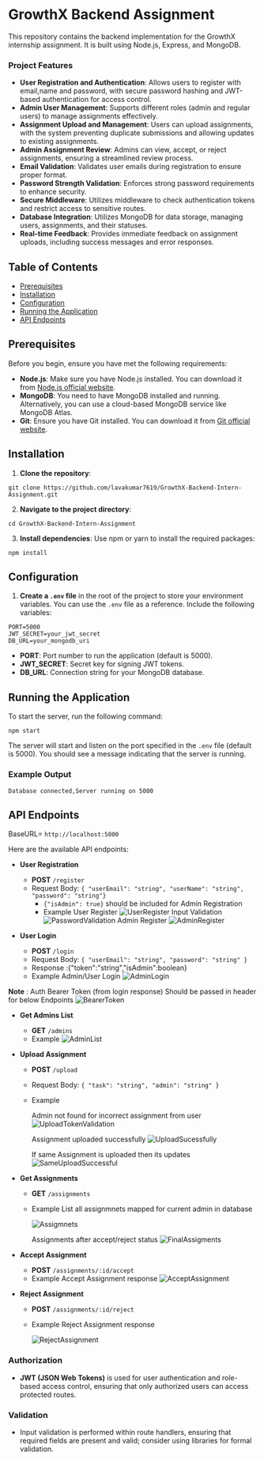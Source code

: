 # GrowthX Backend Assignment

This repository contains the backend implementation for the GrowthX internship assignment. It is built using Node.js, Express, and MongoDB.

### Project Features
- **User Registration and Authentication**: Allows users to register with email,name and password, with secure password hashing and JWT-based authentication for access control.
- **Admin User Management**: Supports different roles (admin and regular users) to manage assignments effectively.
- **Assignment Upload and Management**: Users can upload assignments, with the system preventing duplicate submissions and allowing updates to existing assignments.
- **Admin Assignment Review**: Admins can view, accept, or reject assignments, ensuring a streamlined review process.
- **Email Validation**: Validates user emails during registration to ensure proper format.
- **Password Strength Validation**: Enforces strong password requirements to enhance security.
- **Secure Middleware**: Utilizes middleware to check authentication tokens and restrict access to sensitive routes.
- **Database Integration**: Utilizes MongoDB for data storage, managing users, assignments, and their statuses.
- **Real-time Feedback**: Provides immediate feedback on assignment uploads, including success messages and error responses.

## Table of Contents
- [Prerequisites](#prerequisites)
- [Installation](#installation)
- [Configuration](#configuration)
- [Running the Application](#running-the-application)
- [API Endpoints](#api-endpoints)


## Prerequisites

Before you begin, ensure you have met the following requirements:

- **Node.js**: Make sure you have Node.js installed. You can download it from [Node.js official website](https://nodejs.org/).
- **MongoDB**: You need to have MongoDB installed and running. Alternatively, you can use a cloud-based MongoDB service like MongoDB Atlas.
- **Git**: Ensure you have Git installed. You can download it from [Git official website](https://git-scm.com/).

## Installation

1. **Clone the repository**:
```
git clone https://github.com/lavakumar7619/GrowthX-Backend-Intern-Assignment.git
```

2. **Navigate to the project directory**:
```
cd GrowthX-Backend-Intern-Assignment
```
3. **Install dependencies**:
Use npm or yarn to install the required packages:
```
npm install 
```

## Configuration

1. **Create a `.env` file** in the root of the project to store your environment variables. You can use the `.env` file as a reference. Include the following variables:
```
PORT=5000
JWT_SECRET=your_jwt_secret
DB_URL=your_mongodb_uri
```
- **PORT**: Port number to run the application (default is 5000).
- **JWT_SECRET**: Secret key for signing JWT tokens.
- **DB_URL**: Connection string for your MongoDB database.

## Running the Application

To start the server, run the following command:
```
npm start
```

The server will start and listen on the port specified in the `.env` file (default is 5000). You should see a message indicating that the server is running.

### Example Output
```
Database connected,Server running on 5000
```

## API Endpoints

BaseURL= ```http://localhost:5000```

Here are the available API endpoints:

- **User Registration**
  - **POST** `/register`
  - Request Body: `{ "userEmail": "string", "userName": "string", "password": "string"}`
    - `{"isAdmin": true}` should be included for Admin Registration
    - Example
      User Register
    ![UserRegister](./images/UserRegister.png)
    Input Validation
    ![PasswordValidation](./images/PasswordValidation.png)
    Admin Register
    ![AdminRegister](./images/AdminRegister.png)


- **User Login**
  - **POST** `/login`
  - Request Body: `{ "userEmail": "string", "password": "string" }`
  - Response :{"token":"string","isAdmin":boolean}
  - Example
    Admin/User Login
    ![AdminLogin](./images/AdminLogin.png)

**Note** : Auth Bearer Token (from login response) Should be passed in header for below Endpoints
![BearerToken](./images/BearerToken.png)

- **Get Admins List**
  - **GET** `/admins`
  - Example
    ![AdminList](./images/AdminList.png)
    
- **Upload Assignment**
  - **POST** `/upload`
  - Request Body: `{ "task": "string", "admin": "string" }`
  - Example
 
     Admin not found for incorrect assignment from user
    ![UploadTokenValidation](./images/UploadTokenValidation.png)
    
    Assignment uploaded successfully
    ![UploadSucessfully](./images/UploadSucessfully.png)

    If same Assignment is uploaded then its updates
    ![SameUploadSuccessful](./images/SameUploadSuccessful.png)

    
- **Get Assignments**
  - **GET** `/assignments`
  - Example
     List all assignmnets mapped for current admin in database
    
    ![Assigmnets](./images/Assigmnets.png)

    Assignments after accept/reject status
    ![FinalAssigments](./images/FinalAssigments.png)
    
- **Accept Assignment**
  - **POST** `/assignments/:id/accept`
  - Example Accept Assignment response
    ![AcceptAssignment](./images/AcceptAssignment.png)
    
- **Reject Assignment**
  - **POST** `/assignments/:id/reject`
  - Example Reject Assignment response
 
    ![RejectAssignment](./images/RejectAssignment.png)

  
### Authorization
- **JWT (JSON Web Tokens)** is used for user authentication and role-based access control, ensuring that only authorized users can access protected routes.

### Validation
- Input validation is performed within route handlers, ensuring that required fields are present and valid; consider using libraries for formal validation.


